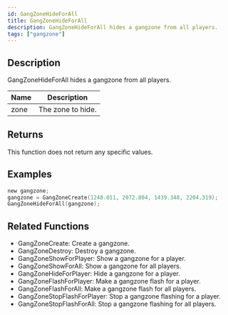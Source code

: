 ```yaml
---
id: GangZoneHideForAll
title: GangZoneHideForAll
description: GangZoneHideForAll hides a gangzone from all players.
tags: ["gangzone"]
---
```


<TagLinks />

## Description

GangZoneHideForAll hides a gangzone from all players.

| Name | Description       |
| ---- | ----------------- |
| zone | The zone to hide. |

## Returns

This function does not return any specific values.

## Examples

```c
new gangzone;
gangzone = GangZoneCreate(1248.011, 2072.804, 1439.348, 2204.319);
GangZoneHideForAll(gangzone);
```

## Related Functions

- GangZoneCreate: Create a gangzone.
- GangZoneDestroy: Destroy a gangzone.
- GangZoneShowForPlayer: Show a gangzone for a player.
- GangZoneShowForAll: Show a gangzone for all players.
- GangZoneHideForPlayer: Hide a gangzone for a player.
- GangZoneFlashForPlayer: Make a gangzone flash for a player.
- GangZoneFlashForAll: Make a gangzone flash for all players.
- GangZoneStopFlashForPlayer: Stop a gangzone flashing for a player.
- GangZoneStopFlashForAll: Stop a gangzone flashing for all players.

